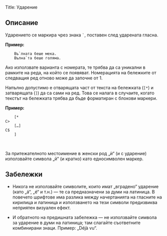 Title: Ударение

## Описание

Ударението се маркира чрез знака <code>`</code>, поставен след ударената гласна.

**Пример:**
~~~~
    Въ`лната беше мека.
    Вълна`та беше голяма.
~~~~

Ако използвате варианта с номерата, те трябва да са уникални в рамките на реда, на който се появяват. Номерацията на бележките от следващия ред отново може да започне от 1.

Напълно допустимо е отварящата част от текста на бележката (`[*`) и затварящата (`]`) да са сами на ред. Това се налага в случаите, когато текстът на бележката трябва да бъде форматиран с блокови маркери.

**Пример:**
~~~~
    [*
C>
    […]
C$
    ]
~~~~
<br/>

За притежателното местоимение в женски род „ѝ“ (и с ударение) използвайте символа „й“ (и кратко) като едносимволен маркер.

## Забележки

* Никога не използвайте символите, които имат „вградено“ ударение (като „á“, „é“ и т.н.) — те са предназначени за думи на латиница. В повечето шрифтове има разлика между начертанията на гласните на кирилица и латиница и използването на тези символи предизвиква неприятен визуален ефект.

* И обратното на предишната забележка — не използвайте символа за ударение в думи на латиница; там слагайте съответните комбинирани знаци. Пример: „Déjà vu“.
